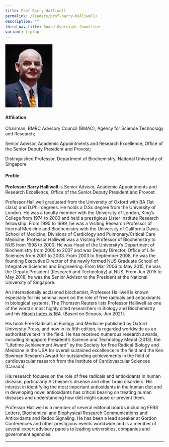 ```yaml
---
title: Prof Barry Halliwell
permalink: /leaders/prof-barry-halliwell/
description: ""
third_nav_title: Board Oversight Committee
variant: tiptap
---
```

<div class="isomer-image-wrapper">
<img style="width:150px" height="auto" width="100%" src="/images/Leaders/barry-halliwell__stcc.png">
</div>
<h4>Affiliation</h4>
<p>Chairman; BMRC Advisory Council (BMAC), Agency for Science Technology
and Research;</p>
<p>Senior Advisor, Academic Appointments and Research Excellence, Office
of the Senior Deputy President and Provost;</p>
<p>Distinguished Professor, Department of Biochemistry, National University
of Singapore</p>
<h4>Profile</h4>
<p><strong>Professor Barry Halliwell</strong> is Senior Advisor, Academic
Appointments and Research Excellence, Office of the Senior Deputy&nbsp;President&nbsp;and
Provost.&nbsp;</p>
<p>Professor Halliwell graduated from the University of Oxford with BA (1st
class) and&nbsp;D.Phil&nbsp;degrees. He holds a&nbsp;D.Sc&nbsp;degree from
the University of London. He was a faculty member with the University of
London, King’s College from 1974 to 2000 and held a prestigious Lister
Institute Research fellowship. From 1995 to 1999, he was a Visiting Research
Professor of Internal Medicine and Biochemistry with the University of
California Davis, School of Medicine, Divisions of Cardiology and Pulmonary/Critical
Care Medicine. Professor Halliwell was a Visiting Professor of Biochemistry
to NUS from 1998 to 2000. He was Head of the University’s Department of
Biochemistry from 2000 to 2007 and was Deputy Director, Office of Life
Sciences from 2001 to 2003. From 2003 to September 2008, he was the founding
Executive Director of the&nbsp;newly formed&nbsp;NUS Graduate School of
Integrative Sciences and Engineering. From Mar 2006 to May 2015, he was
the Deputy President (Research and Technology) at NUS. From Jun 2015 to
May 2018, he was the Senior Advisor to the President at the National University
of Singapore.&nbsp;</p>
<p>An internationally acclaimed biochemist, Professor Halliwell is known
especially for his seminal work on the role of free radicals and antioxidants
in biological systems. The Thomson Reuters lists Professor Halliwell as
one of the world’s most&nbsp;highly cited&nbsp;researchers in Biology and
Biochemistry and his&nbsp;<a href="https://www.scopus.com/authid/detail.uri?authorId=7101878919" rel="noopener noreferrer nofollow" target="_blank">Hirsch Index is 164</a>.
(Based on Scopus, Jun 2021).&nbsp;</p>
<p>His book Free Radicals in Biology and Medicine published by Oxford University
Press, and now in its fifth edition, is regarded worldwide as an authoritative
text in the field. He has received&nbsp;numerous&nbsp;research awards,
including Singapore President’s Science and Technology Medal (2013), the
“Lifetime Achievement Award” by the Society for Free Radical Biology and
Medicine in the USA for overall sustained excellence in the field and the
Ken Bowman Research Award for outstanding achievements in the field of
cardiovascular research from the Institute of Cardiovascular Sciences (Canada).&nbsp;</p>
<p>His research focuses on the role of free radicals and antioxidants in
human disease, particularly Alzheimer’s disease and other brain disorders.
His interest in&nbsp;identifying&nbsp;the most important antioxidants in
the human diet and in developing novel antioxidants has critical bearing
on treating human diseases and understanding how diet might cause or prevent
them.&nbsp;</p>
<p>Professor Halliwell is a member of several editorial boards including
FEBS Letters, Biochemical and Biophysical Research Communications and Antioxidants
and Redox&nbsp;Signaling. He has been a lead speaker at Gordon Conferences
and other prestigious events worldwide and is a member of several expert
advisory panels to leading universities,&nbsp;companies&nbsp;and government
agencies.&nbsp;</p>
<hr>
<p></p>